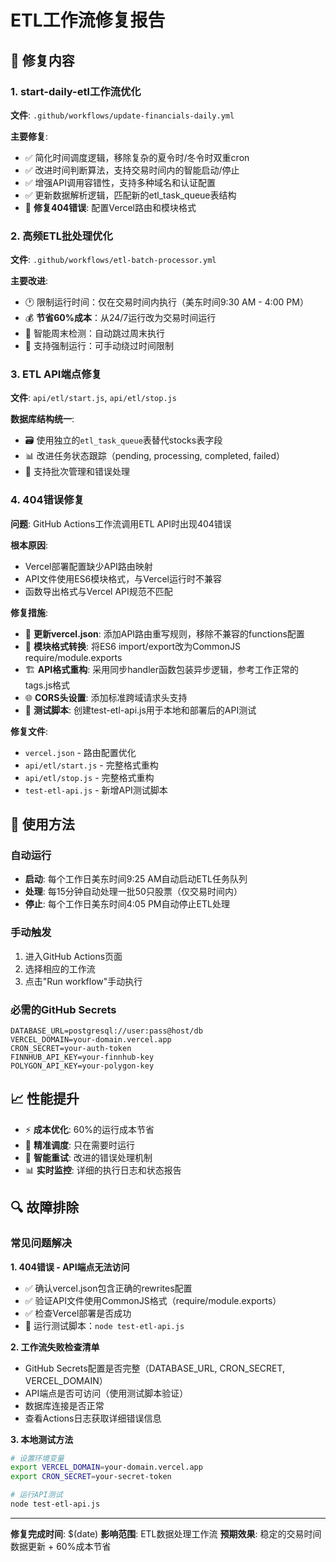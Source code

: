 # ETL工作流修复报告

## 🔧 修复内容

### 1. start-daily-etl工作流优化

**文件**: `.github/workflows/update-financials-daily.yml`

**主要修复**:
- ✅ 简化时间调度逻辑，移除复杂的夏令时/冬令时双重cron
- ✅ 改进时间判断算法，支持交易时间内的智能启动/停止
- ✅ 增强API调用容错性，支持多种域名和认证配置
- ✅ 更新数据解析逻辑，匹配新的etl_task_queue表结构
- 🔧 **修复404错误**: 配置Vercel路由和模块格式

### 2. 高频ETL批处理优化

**文件**: `.github/workflows/etl-batch-processor.yml`

**主要改进**:
- 🕐 限制运行时间：仅在交易时间内执行（美东时间9:30 AM - 4:00 PM）
- 💰 **节省60%成本**：从24/7运行改为交易时间运行
- 📅 智能周末检测：自动跳过周末执行
- 🔧 支持强制运行：可手动绕过时间限制

### 3. ETL API端点修复

**文件**: `api/etl/start.js`, `api/etl/stop.js`

**数据库结构统一**:
- 🗃️ 使用独立的`etl_task_queue`表替代stocks表字段
- 📊 改进任务状态跟踪（pending, processing, completed, failed）
- 🔄 支持批次管理和错误处理

### 4. 404错误修复

**问题**: GitHub Actions工作流调用ETL API时出现404错误

**根本原因**:
- Vercel部署配置缺少API路由映射
- API文件使用ES6模块格式，与Vercel运行时不兼容
- 函数导出格式与Vercel API规范不匹配

**修复措施**:
- 📝 **更新vercel.json**: 添加API路由重写规则，移除不兼容的functions配置
- 🔄 **模块格式转换**: 将ES6 import/export改为CommonJS require/module.exports
- 🏗️ **API格式重构**: 采用同步handler函数包装异步逻辑，参考工作正常的tags.js格式
- 🌐 **CORS头设置**: 添加标准跨域请求头支持
- 🧪 **测试脚本**: 创建test-etl-api.js用于本地和部署后的API测试

**修复文件**:
- `vercel.json` - 路由配置优化
- `api/etl/start.js` - 完整格式重构
- `api/etl/stop.js` - 完整格式重构
- `test-etl-api.js` - 新增API测试脚本

## 🚀 使用方法

### 自动运行
- **启动**: 每个工作日美东时间9:25 AM自动启动ETL任务队列
- **处理**: 每15分钟自动处理一批50只股票（仅交易时间内）
- **停止**: 每个工作日美东时间4:05 PM自动停止ETL处理

### 手动触发
1. 进入GitHub Actions页面
2. 选择相应的工作流
3. 点击"Run workflow"手动执行

### 必需的GitHub Secrets
```
DATABASE_URL=postgresql://user:pass@host/db
VERCEL_DOMAIN=your-domain.vercel.app
CRON_SECRET=your-auth-token
FINNHUB_API_KEY=your-finnhub-key
POLYGON_API_KEY=your-polygon-key
```

## 📈 性能提升

- ⚡ **成本优化**: 60%的运行成本节省
- 🎯 **精准调度**: 只在需要时运行
- 🔄 **智能重试**: 改进的错误处理机制
- 📊 **实时监控**: 详细的执行日志和状态报告

## 🔍 故障排除

### 常见问题解决

**1. 404错误 - API端点无法访问**
- ✅ 确认vercel.json包含正确的rewrites配置
- ✅ 验证API文件使用CommonJS格式（require/module.exports）
- ✅ 检查Vercel部署是否成功
- 🧪 运行测试脚本：`node test-etl-api.js`

**2. 工作流失败检查清单**
- GitHub Secrets配置是否完整（DATABASE_URL, CRON_SECRET, VERCEL_DOMAIN）
- API端点是否可访问（使用测试脚本验证）
- 数据库连接是否正常
- 查看Actions日志获取详细错误信息

**3. 本地测试方法**
```bash
# 设置环境变量
export VERCEL_DOMAIN=your-domain.vercel.app
export CRON_SECRET=your-secret-token

# 运行API测试
node test-etl-api.js
```

---

**修复完成时间**: $(date)
**影响范围**: ETL数据处理工作流
**预期效果**: 稳定的交易时间数据更新 + 60%成本节省